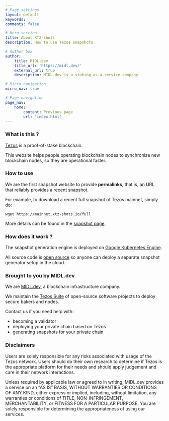 ```yaml
---
# Page settings
layout: default
keywords:
comments: false

# Hero section
title: About XTZ-shots
description: How to use Tezos snapshots

# Author box
author:
    title: MIDL.dev
    title_url: 'https://midl.dev/'
    external_url: true
    description: MIDL.dev is a staking-as-a-service company

# Micro navigation
micro_nav: true

# Page navigation
page_nav:
    home:
        content: Previous page
        url: 'index.html'
---
```


### What is this ?

[Tezos](https://tezos.com) is a proof-of-stake blockchain.

This website helps people operating blockchain nodes to synchronize new blockchain nodes, so they are operational faster.

### How to use

We are the first snapshot website to provide **permalinks**, that is, an URL that reliably provides a recent snapshot.

For example, to download a recent full snapshot of Tezos mainnet, simply do:

```
wget https://mainnet.xtz-shots.io/full
```

More details can be found in the [snapshot page](https://mainnet.xtz-shots.io).

### How does it work ?

The snapshot generation engine is deployed on [Google Kubernetes Engine](https://cloud.google.com/kubernetes-engine).

All source code is [open source](https://github.com/midl-dev/tezos-snapshot-generator) so anyone can deploy a separate snapshot generator setup in the cloud.


### Brought to you by MIDL.dev

We are [MIDL.dev](https://midl.dev), a blockchain infrastructure company.

We maintain the [Tezos Suite](https://midl.dev/tezos-suite/) of open-source software projects to deploy secure bakers and nodes.

Contact us if you need help with:

* becoming a validator
* deploying your private chain based on Tezos
* generating snapshots for your private chain

### Disclaimers

Users are solely responsible for any risks associated with usage of the Tezos network. Users should do their own research to determine if Tezos is the appropriate platform for their needs and should apply judgement and care in their network interactions.

Unless required by applicable law or agreed to in writing, MIDL.dev provides a service on an “AS IS” BASIS, WITHOUT WARRANTIES OR CONDITIONS OF ANY KIND, either express or implied, including, without limitation, any warranties or conditions of TITLE, NON-INFRINGEMENT, MERCHANTABILITY, or FITNESS FOR A PARTICULAR PURPOSE. You are solely responsible for determining the appropriateness of using our services.
